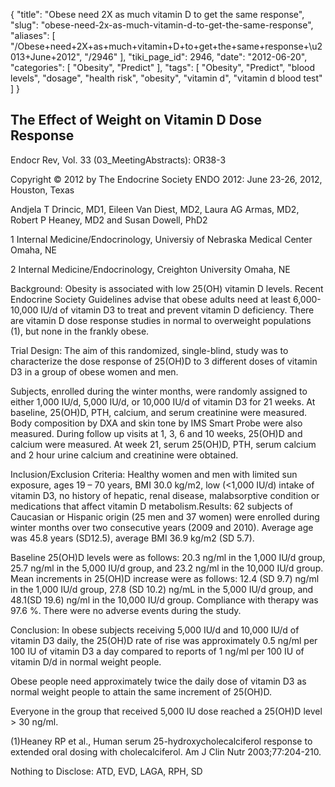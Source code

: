 {
    "title": "Obese need 2X as much vitamin D to get the same response",
    "slug": "obese-need-2x-as-much-vitamin-d-to-get-the-same-response",
    "aliases": [
        "/Obese+need+2X+as+much+vitamin+D+to+get+the+same+response+\u2013+June+2012",
        "/2946"
    ],
    "tiki_page_id": 2946,
    "date": "2012-06-20",
    "categories": [
        "Obesity",
        "Predict"
    ],
    "tags": [
        "Obesity",
        "Predict",
        "blood levels",
        "dosage",
        "health risk",
        "obesity",
        "vitamin d",
        "vitamin d blood test"
    ]
}


## The Effect of Weight on Vitamin D Dose Response

Endocr Rev, Vol. 33 (03_MeetingAbstracts): OR38-3

Copyright © 2012 by The Endocrine Society ENDO 2012: June 23-26, 2012, Houston, Texas

Andjela T Drincic, MD1, Eileen Van Diest, MD2, Laura AG Armas, MD2, Robert P Heaney, MD2 and Susan Dowell, PhD2

1 Internal Medicine/Endocrinology, Universiy of Nebraska Medical Center Omaha, NE 

2 Internal Medicine/Endocrinology, Creighton University Omaha, NE

Background: Obesity is associated with low 25(OH) vitamin D levels. Recent Endocrine Society Guidelines advise that obese adults need at least 6,000-10,000 IU/d of vitamin D3 to treat and prevent vitamin D deficiency. There are vitamin D dose response studies in normal to overweight populations (1), but none in the frankly obese.

Trial Design: The aim of this randomized, single-blind, study was to characterize the dose response of 25(OH)D to 3 different doses of vitamin D3 in a group of obese women and men. 

Subjects, enrolled during the winter months, were randomly assigned to either 1,000 IU/d, 5,000 IU/d, or 10,000 IU/d of vitamin D3 for 21 weeks. At baseline, 25(OH)D, PTH, calcium, and serum creatinine were measured. Body composition by DXA and skin tone by IMS Smart Probe were also measured. During follow up visits at 1, 3, 6 and 10 weeks, 25(OH)D and calcium were measured. At week 21, serum 25(OH)D, PTH, serum calcium and 2 hour urine calcium and creatinine were obtained.

Inclusion/Exclusion Criteria: Healthy women and men with limited sun exposure, ages 19 – 70 years, BMI  30.0 kg/m2, low (<1,000 IU/d) intake of vitamin D3, no history of hepatic, renal disease, malabsorptive condition or medications that affect vitamin D metabolism.Results: 62 subjects of Caucasian or Hispanic origin (25 men and 37 women) were enrolled during winter months over two consecutive years (2009 and 2010). Average age was 45.8 years (SD12.5), average BMI 36.9 kg/m2 (SD 5.7). 

Baseline 25(OH)D levels were as follows: 20.3 ng/ml in the 1,000 IU/d group, 25.7 ng/ml in the 5,000 IU/d group, and 23.2 ng/ml in the 10,000 IU/d group. Mean increments in 25(OH)D increase were as follows: 12.4 (SD 9.7) ng/ml in the 1,000 IU/d group, 27.8 (SD 10.2) ng/mL in the 5,000 IU/d group, and 48.1(SD 19.6) ng/ml in the 10,000 IU/d group. Compliance with therapy was 97.6 %. There were no adverse events during the study.

Conclusion: In obese subjects receiving 5,000 IU/d and 10,000 IU/d of vitamin D3 daily, the 25(OH)D rate of rise was approximately 0.5 ng/ml per 100 IU of vitamin D3 a day compared to reports of 1 ng/ml per 100 IU of vitamin D/d in normal weight people. 

Obese people need approximately twice the daily dose of vitamin D3 as normal weight people to attain the same increment of 25(OH)D. 

Everyone in the group that received 5,000 IU dose reached a 25(OH)D level > 30 ng/ml.

(1)Heaney RP et al., Human serum 25-hydroxycholecalciferol response to extended oral dosing with cholecalciferol. Am J Clin Nutr 2003;77:204-210.

Nothing to Disclose: ATD, EVD, LAGA, RPH, SD